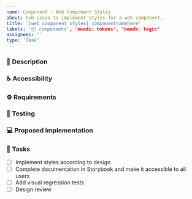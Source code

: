 ```yaml
---
name: Component - Web Component Styles
about: Sub-issue to implement styles for a web component.
title: '[web component styles] componentnamehere'
labels: '📦 components', 'needs: tokens', 'needs: logic'
assignees: ''
type: 'Task'
---
```


### 📝 Description
<!-- Detailed description of the component and a link to the design  -->

### ♿ Accessibility
<!-- List accessibility considerations related to styles, such as color contrast, focus indicators, and HCM -->

### ⚙️ Requirements
<!-- List style-related requirements beyond Figma such as animations -->

### 🧪 Testing
<!-- Describe visual regression test cases and scenarios to cover -->

### 💻 Proposed implementation
<!-- For complex styles, add guidance on CSS/Sass techniques that could help with implementation -->

### 📃 Tasks
<!-- Add any required tasks not listed, remove any unnecessary tasks -->
- [ ] Implement styles according to design
- [ ] Complete documentation in Storybook and make it accessible to all users
- [ ] Add visual regression tests
- [ ] Design review
